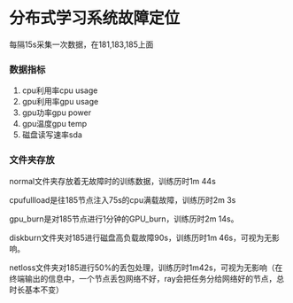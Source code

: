 # 分布式学习系统故障定位

每隔15s采集一次数据，在181,183,185上面

### 数据指标
1. cpu利用率cpu usage
2. gpu利用率gpu usage
3. gpu功率gpu power
4. gpu温度gpu temp
5. 磁盘读写速率sda


### 文件夹存放 
normal文件夹存放着无故障时的训练数据，训练历时1m 44s

cpufullload是往185节点注入75s的cpu满载故障，训练历时2m 3s

gpu_burn是对185节点进行1分钟的GPU_burn，训练历时2m 14s。


diskburn文件夹对185进行磁盘高负载故障90s，训练历时1m 46s，可视为无影响。

netloss文件夹对185进行50%的丢包处理，训练历时1m42s，可视为无影响（在终端输出的信息中，一个节点丢包网络不好，ray会把任务分给网络好的节点，总时长基本不变）